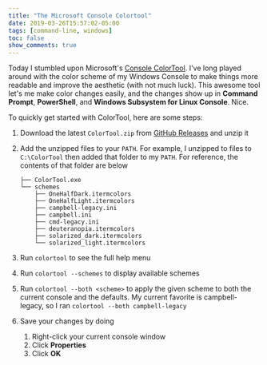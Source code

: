 ```yaml
---
title: "The Microsoft Console Colortool"
date: 2019-03-26T15:57:02-05:00
tags: [command-line, windows]
toc: false
show_comments: true
---
```


Today I stumbled upon Microsoft's [Console ColorTool](https://github.com/microsoft/terminal/tree/master/src/tools/ColorTool). I've long played around with the color scheme of my Windows Console to make things more readable and improve the aesthetic (with not much luck). This awesome tool let's me make color changes easily, and the changes show up in **Command Prompt**, **PowerShell**, and **Windows Subsystem for Linux Console**. Nice. 

To quickly get started with ColorTool, here are some steps: 

1. Download the latest `ColorTool.zip` from [GitHub Releases](https://github.com/Microsoft/console/releases) and unzip it
1. Add the unzipped files to your `PATH`. For example, I unzipped to files to `C:\ColorTool` then added that folder to my `PATH`. For reference, the contents of that folder are below

    ```
    ├── ColorTool.exe
    └── schemes
        ├── OneHalfDark.itermcolors
        ├── OneHalfLight.itermcolors
        ├── campbell-legacy.ini
        ├── campbell.ini
        ├── cmd-legacy.ini
        ├── deuteranopia.itermcolors
        ├── solarized_dark.itermcolors
        └── solarized_light.itermcolors
    ```
    
1. Run `colortool` to see the full help menu
1. Run `colortool --schemes` to display available schemes
1. Run `colortool --both <scheme>` to apply the given scheme to both the current console and the defaults. My current favorite is campbell-legacy, so I ran `colortool --both campbell-legacy`
1. Save your changes by doing
    1. Right-click your current console window 
    1. Click **Properties** 
    1. Click **OK**
